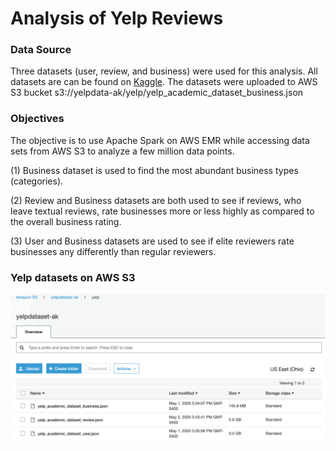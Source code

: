 # Analysis of Yelp Reviews
### Data Source

Three datasets (user, review, and business) were used for this analysis. 
All datasets are can be found on [Kaggle](https://www.kaggle.com/yelp-dataset/yelp-dataset). 
The datasets were uploaded to AWS S3 bucket s3://yelpdata-ak/yelp/yelp_academic_dataset_business.json

### Objectives

The objective is to use Apache Spark on AWS EMR while accessing data sets from AWS S3 
to analyze a few million data points.

(1) Business dataset is used to find the most abundant business types (categories).

(2) Review and Business datasets are both used to see if reviews, who leave textual 
reviews, rate businesses more or less highly as compared to the overall business rating.

(3) User and Business datasets are used to see if elite reviewers rate businesses any 
differently than regular reviewers.



### Yelp datasets on AWS S3

<img src="/assets/AWS_S3_Yelpdatasets.png" width="800">
